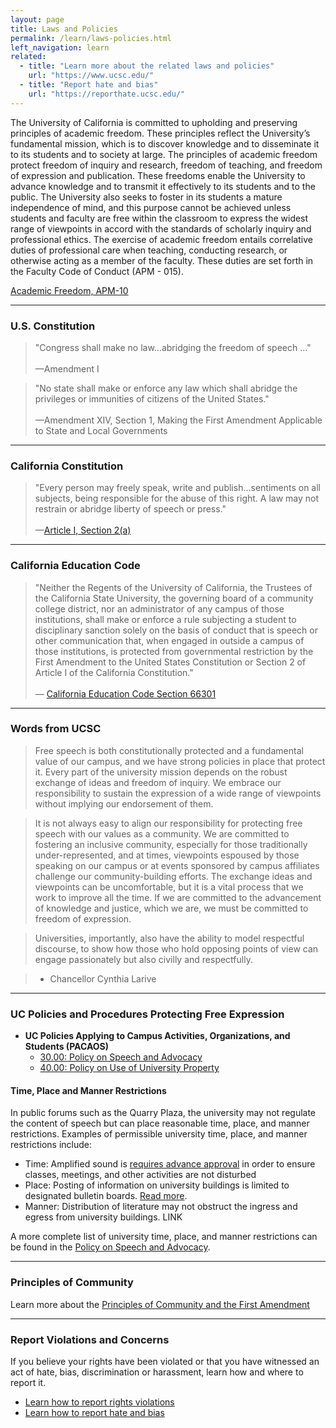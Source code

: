 ```yaml
---
layout: page
title: Laws and Policies
permalink: /learn/laws-policies.html
left_navigation: learn
related:
  - title: "Learn more about the related laws and policies"
    url: "https://www.ucsc.edu/"
  - title: "Report hate and bias"
    url: "https://reporthate.ucsc.edu/"
---
```


The University of California is committed to upholding and preserving principles of academic freedom. These principles reflect the University’s fundamental mission, which is to discover knowledge and to disseminate it to its students and to society at large. The principles of academic freedom protect freedom of inquiry and research, freedom of teaching, and freedom of expression and publication. These freedoms enable the University to advance knowledge and to transmit it effectively to its students and to the public. The University also seeks to foster in its students a mature independence of mind, and this purpose cannot be achieved unless students and faculty are free within the classroom to express the widest range of viewpoints in accord with the standards of scholarly inquiry and professional ethics. The exercise of academic freedom entails correlative duties of professional care when teaching, conducting research, or otherwise acting as a member of the faculty. These duties are set forth in the Faculty Code of Conduct (APM - 015).

[Academic Freedom, APM-10](https://www.ucop.edu/academic-personnel-programs/_files/apm/apm-010.pdf)

---
### **U.S. Constitution**

> "Congress shall make no law…abridging the freedom of speech …"<br /><br/>
—Amendment I


> "No state shall make or enforce any law which shall abridge the privileges or immunities of citizens of the United States."<br /><br/>
—Amendment XIV, Section 1, Making the First Amendment Applicable to State and Local Governments

---

### **California Constitution**

> "Every person may freely speak, write and publish…sentiments on all subjects, being responsible for the abuse of this right. A law may not restrain or abridge liberty of speech or press."<br/><br/>
—[Article I, Section 2(a)](http://leginfo.legislature.ca.gov/faces/codes_displaySection.xhtml?lawCode=CONS&sectionNum=SEC.%202.&article=I)

---
### **California Education Code**

> "Neither the Regents of the University of California, the Trustees of the California State University, the governing board of a community college district, nor an administrator of any campus of those institutions, shall make or enforce a rule subjecting a student to disciplinary sanction solely on the basis of conduct that is speech or other communication that, when engaged in outside a campus of those institutions, is protected from governmental restriction by the First Amendment to the United States Constitution or Section 2 of Article I of the California Constitution."<br/><br/>
— [California Education Code Section 66301](http://leginfo.legislature.ca.gov/faces/codes_displaySection.xhtml?sectionNum=66301.&lawCode=EDC)


---
### **Words from UCSC**

> Free speech is both constitutionally protected and a fundamental value of our campus, and we have strong policies in place that protect it. Every part of the university mission depends on the robust exchange of ideas and freedom of inquiry. We embrace our responsibility to sustain the expression of a wide range of viewpoints without implying our endorsement of them.

> It is not always easy to align our responsibility for protecting free speech with our values as a community. We are committed to fostering an inclusive community, especially for those traditionally under-represented, and at times, viewpoints espoused by those speaking on our campus or at events sponsored by campus affiliates challenge our community-building efforts. The exchange ideas and viewpoints can be uncomfortable, but it is a vital process that we work to improve all the time. If we are committed to the advancement of knowledge and justice, which we are, we must be committed to freedom of expression.

> Universities, importantly, also have the ability to model respectful discourse, to show how those who hold opposing points of view can engage passionately but also civilly and respectfully. 

> - Chancellor Cynthia Larive

---
### **UC Policies and Procedures Protecting Free Expression**

- **UC Policies Applying to Campus Activities, Organizations, and Students (PACAOS)**
  - [30.00: Policy on Speech and Advocacy](http://policy.ucop.edu/doc/2710523/PACAOS-30)
  - [40.00: Policy on Use of University Property](http://policy.ucop.edu/doc/2710524/PACAOS-40)

#### **Time, Place and Manner Restrictions**

In public forums such as the Quarry Plaza, the university may not regulate the content of speech but can place reasonable time, place, and manner restrictions. Examples of permissible university time, place, and manner restrictions include:

- Time: Amplified sound is [requires advance approval](https://someca.ucsc.edu/resources/protocols.html#amplified-sound) in order to ensure classes, meetings, and other activities are not disturbed
- Place: Posting of information on university buildings is limited to designated bulletin boards. [Read more](https://crown.ucsc.edu/activities/flier_posting_numbers.pdf).
- Manner: Distribution of literature may not obstruct the ingress and egress from university buildings. LINK

A more complete list of university time, place, and manner restrictions can be found in the [Policy on Speech and Advocacy](https://deanofstudents.ucsc.edu/student-conduct/student-handbook/30.00.pdf).



---
### **Principles of Community**

Learn more about the [Principles of Community and the First Amendment](https://freespeech.ucsc.edu/learn/principles-community-first-amendment.html)

---
### **Report Violations and Concerns**

If you believe your rights have been violated or that you have witnessed an act of hate, bias, discrimination or harassment, learn how and where to report it.

- [Learn how to report rights violations](https://deanofstudents.ucsc.edu/student-conduct/rules-violation.html)
- [Learn how to report hate and bias](https://reporthate.ucsc.edu/)




